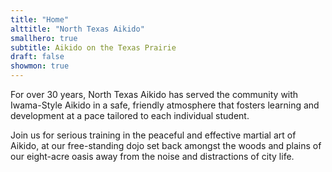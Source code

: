 ```yaml
---
title: "Home"
alttitle: "North Texas Aikido"
smallhero: true
subtitle: Aikido on the Texas Prairie
draft: false
showmon: true
---
```

For over 30 years, North Texas Aikido has served the community with Iwama-Style Aikido in a safe, friendly atmosphere that fosters learning and development at a pace tailored to each individual student.

Join us for serious training in the peaceful and effective martial art of Aikido, at our free-standing dojo set back amongst the woods and plains of our eight-acre oasis away from the noise and distractions of city life.